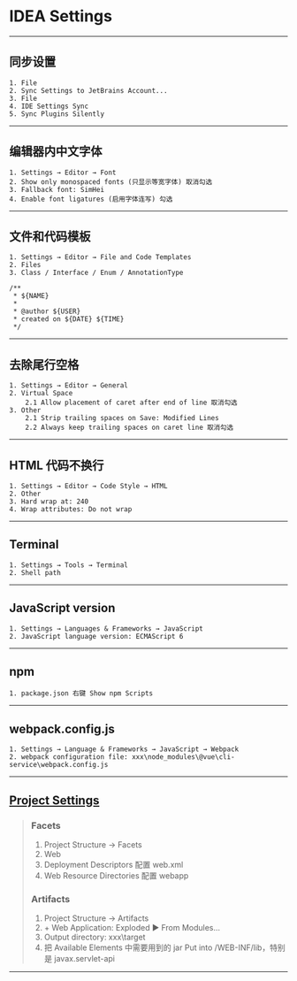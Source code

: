 # IDEA Settings
---
## 同步设置
    1. File
    2. Sync Settings to JetBrains Account...
    3. File
    4. IDE Settings Sync
    5. Sync Plugins Silently
---
## 编辑器内中文字体
    1. Settings → Editor → Font
    2. Show only monospaced fonts (只显示等宽字体) 取消勾选
    3. Fallback font: SimHei
    4. Enable font ligatures (启用字体连写) 勾选
---
## 文件和代码模板
    1. Settings → Editor → File and Code Templates
    2. Files
    3. Class / Interface / Enum / AnnotationType
    
    /**
     * ${NAME}
     *
     * @author ${USER}
     * created on ${DATE} ${TIME}
     */
---
## 去除尾行空格
    1. Settings → Editor → General
    2. Virtual Space
        2.1 Allow placement of caret after end of line 取消勾选
    3. Other
        2.1 Strip trailing spaces on Save: Modified Lines
        2.2 Always keep trailing spaces on caret line 取消勾选
---
## HTML 代码不换行
    1. Settings → Editor → Code Style → HTML
    2. Other
    3. Hard wrap at: 240
    4. Wrap attributes: Do not wrap
---
## Terminal
    1. Settings → Tools → Terminal
    2. Shell path
---
## JavaScript version
    1. Settings → Languages & Frameworks → JavaScript
    2. JavaScript language version: ECMAScript 6
---
## npm
    1. package.json 右键 Show npm Scripts
---
## webpack.config.js
    1. Settings → Language & Frameworks → JavaScript → Webpack
    2. webpack configuration file: xxx\node_modules\@vue\cli-service\webpack.config.js
---
## [Project Settings](https://www.jianshu.com/p/39b2206999e7)
>### Facets
>   1. Project Structure → Facets
>   2. Web
>   3. Deployment Descriptors 配置 web.xml
>   4. Web Resource Directories 配置 webapp
>### Artifacts
>   1. Project Structure → Artifacts
>   2. \+ Web Application: Exploded ▶ From Modules...
>   3. Output directory: xxx\target
>   4. 把 Available Elements 中需要用到的 jar Put into /WEB-INF/lib，特别是 javax.servlet-api
---